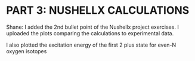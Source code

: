 # PART 3: NUSHELLX CALCULATIONS

Shane: I added the 2nd bullet point of the Nushellx project exercises. I uploaded the plots comparing the calculations to experimental data.

I also plotted the excitation energy of the first 2 plus state for even-N oxygen isotopes


